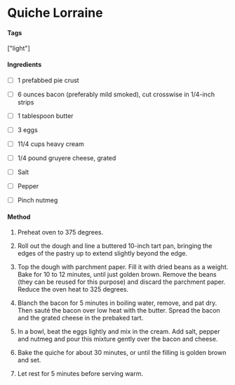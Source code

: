 # Quiche Lorraine
#### Tags
["light"]

#### Ingredients
 - [ ] 1 prefabbed pie crust
 - [ ] 6 ounces bacon (preferably mild smoked), cut crosswise in 1/4-inch strips
 - [ ] 1 tablespoon butter
 - [ ] 3 eggs
 - [ ] 11/4 cups heavy cream
 - [ ] 1/4 pound gruyere cheese, grated
 - [ ] Salt
 - [ ] Pepper
 - [ ] Pinch nutmeg



#### Method
1. Preheat oven to 375 degrees.
2. Roll out the dough and line a buttered 10-inch tart pan, bringing the edges of the pastry up to extend slightly beyond the edge.
3. Top the dough with parchment paper. Fill it with dried beans as a weight. Bake for 10 to 12 minutes, until just golden brown. Remove the beans (they can be reused for this purpose) and discard the parchment paper. Reduce the oven heat to 325 degrees.

4. Blanch the bacon for 5 minutes in boiling water, remove, and pat dry. Then sauté the bacon over low heat with the butter. Spread the bacon and the grated cheese in the prebaked tart.
5. In a bowl, beat the eggs lightly and mix in the cream. Add salt, pepper and nutmeg and pour this mixture gently over the bacon and cheese.
6. Bake the quiche for about 30 minutes, or until the filling is golden brown and set.
7. Let rest for 5 minutes before serving warm.
